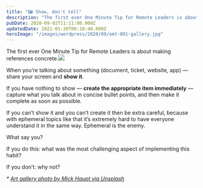 ```yaml
---
title: "🖼️ Show, don't tell"
description: "The first ever One Minute Tip for Remote Leaders is about making references concrete. When you’re talking about something (document, ticket, website, app) — share your screen and show it. If you ha..."
pubDate: 2020-09-02T11:11:00.000Z
updatedDate: 2021-01-30T06:18:40.000Z
heroImage: "/images/wordpress/2020/09/omt-001-gallery.jpg"
---
```

The first ever One Minute Tip for Remote Leaders is about making
references concrete.![](https://i2.wp.com/cdn.substack.com/image/fetch/w_1456,c_limit,f_auto,q_auto:good,fl_progressive:steep/https%3A%2F%2Fbucketeer-e05bbc84-baa3-437e-9518-adb32be77984.s3.amazonaws.com%2Fpublic%2Fimages%2F071232c4-7b68-463d-ae2d-3cf4c56ca582_1416x727.png?w=900&ssl=1)

When you’re talking about something (document, ticket,
website, app) — share your screen and **show it**.

If you have nothing to show — **create the appropriate item immediately** — capture what you talk about in concise bullet points,
and then make it complete as soon as possible.

If you can’t show it and you can’t create it then be
extra careful, because with ephemeral topics like that
it’s extremely hard to have everyone understand it in the
same way. Ephemeral is the enemy.

What say you?

If you do this: what was the most challenging aspect of
implementing this habit?

If you don’t: why not?

*\*
[Art gallery photo by Mick Haupt via Unsplash](https://unsplash.com/@rocinante_11?ref=localhost)*